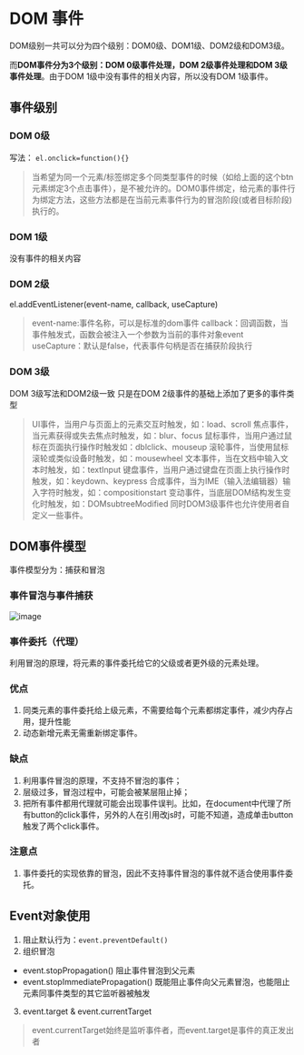 # DOM 事件
DOM级别一共可以分为四个级别：DOM0级、DOM1级、DOM2级和DOM3级。

而**DOM事件分为3个级别：DOM 0级事件处理，DOM 2级事件处理和DOM 3级事件处理**。由于DOM 1级中没有事件的相关内容，所以没有DOM 1级事件。

## 事件级别

### DOM 0级
写法： `el.onclick=function(){}`
> 当希望为同一个元素/标签绑定多个同类型事件的时候（如给上面的这个btn元素绑定3个点击事件），是不被允许的。DOM0事件绑定，给元素的事件行为绑定方法，这些方法都是在当前元素事件行为的冒泡阶段(或者目标阶段)执行的。
>
### DOM 1级
没有事件的相关内容

### DOM 2级
el.addEventListener(event-name, callback, useCapture)
> event-name:事件名称，可以是标准的dom事件
> callback：回调函数，当事件触发式，函数会被注入一个参数为当前的事件对象event
> useCapture：默认是false，代表事件句柄是否在捕获阶段执行

### DOM 3级
DOM 3级写法和DOM2级一致 只是在DOM 2级事件的基础上添加了更多的事件类型

> UI事件，当用户与页面上的元素交互时触发，如：load、scroll
>焦点事件，当元素获得或失去焦点时触发，如：blur、focus
>鼠标事件，当用户通过鼠标在页面执行操作时触发如：dblclick、mouseup
>滚轮事件，当使用鼠标滚轮或类似设备时触发，如：mousewheel
>文本事件，当在文档中输入文本时触发，如：textInput
>键盘事件，当用户通过键盘在页面上执行操作时触发，如：keydown、keypress
>合成事件，当为IME（输入法编辑器）输入字符时触发，如：compositionstart
>变动事件，当底层DOM结构发生变化时触发，如：DOMsubtreeModified
>同时DOM3级事件也允许使用者自定义一些事件。

## DOM事件模型 
事件模型分为：捕获和冒泡

### 事件冒泡与事件捕获

![image](https://pic1.zhimg.com/80/v2-bf3b8dbab027713a2b21b9e8a5b7a6c4_720w.jpg)

### 事件委托（代理）

利用冒泡的原理，将元素的事件委托给它的父级或者更外级的元素处理。

### 优点

1. 同类元素的事件委托给上级元素，不需要给每个元素都绑定事件，减少内存占用，提升性能
2. 动态新增元素无需重新绑定事件。

### 缺点
1. 利用事件冒泡的原理，不支持不冒泡的事件； 
2. 层级过多，冒泡过程中，可能会被某层阻止掉；
3. 把所有事件都用代理就可能会出现事件误判。比如，在document中代理了所有button的click事件，另外的人在引用改js时，可能不知道，造成单击button触发了两个click事件。
   
### 注意点

1. 事件委托的实现依靠的冒泡，因此不支持事件冒泡的事件就不适合使用事件委托。



## Event对象使用
1. 阻止默认行为：`event.preventDefault()`
2. 组织冒泡
- event.stopPropagation() 阻止事件冒泡到父元素
- event.stopImmediatePropagation()  既能阻止事件向父元素冒泡，也能阻止元素同事件类型的其它监听器被触发
3. event.target & event.currentTarget
>event.currentTarget始终是监听事件者，而event.target是事件的真正发出者